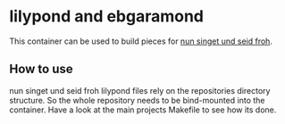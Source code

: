 # lilypond and ebgaramond

This container can be used to build pieces for [nun singet und seid froh](https://nun-singet-und-seid-froh.info).

## How to use

nun singet und seid froh lilypond files rely on the repositories directory structure.
So the whole repository needs to be bind-mounted into the container.
Have a look at the main projects Makefile to see how its done.
